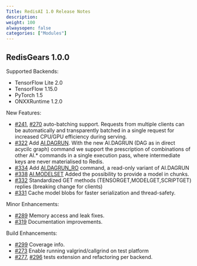 ```yaml
---
Title: RedisAI 1.0 Release Notes
description:
weight: 100
alwaysopen: false
categories: ["Modules"]
---
```

## RedisGears 1.0.0

Supported Backends:

- TensorFlow Lite 2.0
- TensorFlow 1.15.0
- PyTorch 1.5
- ONXXRuntime 1.2.0

New Features:

- [#241](https://github.com/RedisAI/RedisAI/pull/241), [#270](https://github.com/RedisAI/RedisAI/pull/270) auto-batching support. Requests from multiple clients can be automatically and transparently batched in a single request for increased CPU/GPU efficiency during serving.
- [#322](https://github.com/RedisAI/RedisAI/pull/322) Add [AI.DAGRUN](https://oss.redislabs.com/redisai/commands/#aidagrun). With the new AI.DAGRUN (DAG as in direct acycilc graph) command we support the prescription of combinations of other AI.* commands in a single execution pass, where intermediate keys are never materialised to Redis.
- [#334](https://github.com/RedisAI/RedisAI/pull/334) Add [AI.DAGRUN_RO](https://oss.redislabs.com/redisai/commands/#ai.dagrun_ro) command, a read-only variant of AI.DAGRUN
- [#338](https://github.com/RedisAI/RedisAI/pull/338) [AI.MODELSET](https://oss.redislabs.com/redisai/commands/#ai.modelset) Added the possibility to provide a model in chunks.
- [#332](https://github.com/RedisAI/RedisAI/pull/332) Standardized GET methods (TENSORGET,MODELGET,SCRIPTGET) replies (breaking change for clients)
- [#331](https://github.com/RedisAI/RedisAI/pull/331) Cache model blobs for faster serialization and thread-safety.

Minor Enhancements:

- [#289](https://github.com/RedisAI/RedisAI/pull/289) Memory access and leak fixes.
- [#319](https://github.com/RedisAI/RedisAI/pull/319) Documentation improvements.

Build Enhancements:

- [#299](https://github.com/RedisAI/RedisAI/pull/299) Coverage info.
- [#273](https://github.com/RedisAI/RedisAI/pull/273) Enable running valgrind/callgrind on test platform
- [#277](https://github.com/RedisAI/RedisAI/pull/277), [#296](https://github.com/RedisAI/RedisAI/pull/296) tests extension and refactoring per backend.
